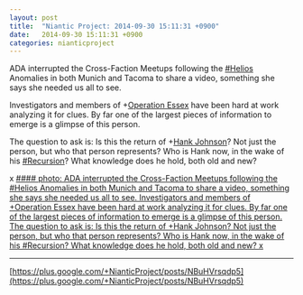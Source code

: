 ```yaml
---
layout: post
title:  "Niantic Project: 2014-09-30 15:11:31 +0900"
date:   2014-09-30 15:11:31 +0900
categories: nianticproject
---
```

ADA interrupted the Cross-Faction Meetups following the [#Helios](https://plus.google.com/s/%23Helios "") Anomalies in both Munich and Tacoma to share a video, something she says she needed us all to see.

Investigators and members of +[Operation Essex](https://plus.google.com/101577681173166935630 "") have been hard at work analyzing it for clues. By far one of the largest pieces of information to emerge is a glimpse of this person.

The question to ask is: Is this the return of +[Hank Johnson](https://plus.google.com/117792105926525258257 "")? Not just the person, but who that person represents? Who is Hank now, in the wake of his [#Recursion](https://plus.google.com/s/%23Recursion "")? What knowledge does he hold, both old and new?

x
[#### photo: ADA interrupted the Cross-Faction Meetups following the #Helios Anomalies in both Munich and Tacoma to share a video, something she says she needed us all to see.
Investigators and members of +Operation Essex have been hard at work analyzing it for clues. By far one of the largest pieces of information to emerge is a glimpse of this person.
The question to ask is: Is this the return of +Hank Johnson? Not just the person, but who that person represents? Who is Hank now, in the wake of his #Recursion? What knowledge does he hold, both old and new?
x](https://lh3.googleusercontent.com/-EghfZdKRPj4/VCpIw0GNF2I/AAAAAAAAdnk/RAlAD1baBOY/w697-h450/Hank.png "")
- - -
[https://plus.google.com/+NianticProject/posts/NBuHVrsqdp5](https://plus.google.com/+NianticProject/posts/NBuHVrsqdp5)
